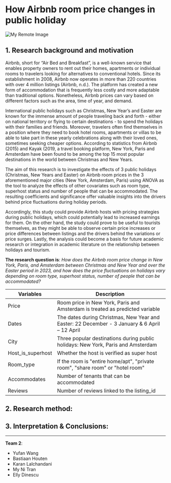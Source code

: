 # How Airbnb room price changes in public holiday

![My Remote Image](https://encrypted-tbn0.gstatic.com/images?q=tbn:ANd9GcTo7u0qTQbKIflvaXHLq2804eC3kHtveadKCQ&usqp=CAU)

## 1. Research background and motivation
Airbnb, short for “Air Bed and Breakfast”, is a well-known service that enables property owners to rent out their homes, apartments or individual rooms to travelers looking for alternatives to conventional hotels.  Since its establishment in 2008, Airbnb now operates in more than 220 countries with over 4 million listings (Airbnb, n.d.). The platform has created a new form of accommodation that is frequently less costly and more adaptable than traditional options. Nonetheless, Airbnb prices can vary based on different factors such as the area, time of year, and demand. 

International public holidays such as Christmas, New Year’s and Easter are known for the immense amount of people traveling back and forth - either on national territory or flying to certain destinations - to spend the holidays with their families and friends. Moreover, travelers often find themselves in a position where they need to book hotel rooms, apartments or villas to be able to take part in these yearly celebrations along with their loved ones, sometimes seeking cheaper options. According to statistics from Airbnb (2015) and Kayak (2019, a travel booking platform, New York, Paris and Amsterdam have been found to be among the top 15 most popular destinations in the world between Christmas and New Years. 

The aim of this research is to investigate the effects of 3 public holidays (Christmas, New Years and Easter) on Airbnb room prices in the 3 aforementioned major cities (New York, Amsterdam, Paris) using ANOVA as the tool to analyze the effects of other covariates such as room type, superhost status and number of people that can be accommodated. The resulting coefficients and significance offer valuable insights into the drivers behind price fluctuations during holiday periods. 

Accordingly, this study could provide Airbnb hosts with pricing strategies during public holidays, which could potentially lead to increased earnings for them. On the other hand, the study could prove to be useful to tourists themselves, as they might be able to observe certain price increases or price differences between listings and the drivers behind the variations or price surges. Lastly, the analysis could become a basis for future academic research or integration in academic literature on the relationship between holidays and tourism.


**The research question is**: 
*How does the Airbnb room price change in New York, Paris, and Amsterdam between Christmas and New Year and over the Easter period in 2023, and how does the price fluctuations on holidays vary depending on room type, superhost status, number of people that can be accommodated?*


| Variables         | Description   |
| -------------     | ------------- |
| Price             | Room price in New York, Paris and Amsterdam is treated as predicted variable |
| Dates             | The dates during Christmas, New Year and Easter: 22 December - 3 January & 6 April – 12 April |
| City              | Three popular destinations during public holidays: New York, Paris and Amsterdam  |
| Host_is_superhost | Whether the host is verified as super host|
| Room_type         | If the room is "entire home/apt", "private room", "share room" or "hotel room" |
| Accommodates      | Number of tenants that can be accommodated |
| Reviews           | Number of reviews linked to the listing_id |

## 2. Research method:

## 3. Interpretation & Conclusions:

------------------------------------------------------------------
**Team 2**:
- Yufan Wang
- Bastiaan Houten
- Karan Lalchandani
- My Ni Tran
- Elly Dinescu
